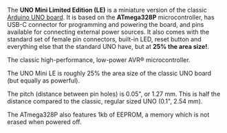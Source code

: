 <FeatureDescription>

The **UNO Mini Limited Edition (LE)** is a miniature version of the classic <a href="../uno-rev3">Arduino UNO board</a>. It is based on the **ATmega328P** microcontroller, has USB-C connector for programming and powering the board, and pins available for connecting external power sources. It also comes with the standard set of female pin connectors, built-in LED, reset button and everything else that the standard UNO have, but at **25% the area size!**. 

</FeatureDescription>

<FeatureList>

<Feature title="ATmega328P" image="core">

The classic high-performance, low-power AVR® microcontroller. 

<FeatureLink title="Datasheet" url="/resources/datasheets/ATmega328P-datasheet.pdf" download blank/>

</Feature>

<Feature title="Tiny Form Factor" image="uno-form-factor">

The UNO Mini LE is roughly 25% the area size of the classic UNO board (but equally as powerful).

</Feature>

<Feature title="Pin Header Pitch" image="hw-pin">

The pitch (distance between pin holes) is 0.05", or 1.27 mm. This is half the distance compared to the classic, regular sized UNO (0.1", 2.54 mm).

</Feature>

<Feature title="EEPROM" image="mcu">

The ATmega328P also features 1kb of EEPROM, a memory which is not erased when powered off.

</Feature>

</FeatureList>
